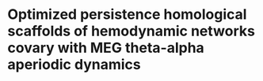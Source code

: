 # Optimized persistence homological scaffolds of hemodynamic networks covary with MEG theta-alpha aperiodic dynamics

